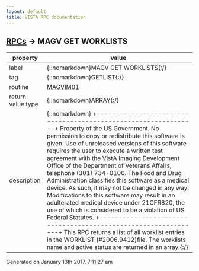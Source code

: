 ```yaml
---
layout: default
title: VISTA RPC documentation
---
```




## [RPCs](TableOfContent.md) &#8594; MAGV GET WORKLISTS 

 property | value 
--- | --- 
 label | {::nomarkdown}MAGV GET WORKLISTS{:/}
 tag | {::nomarkdown}GETLIST{:/}
 routine | [MAGVIM01](http://code.osehra.org/dox/Routine_MAGVIM01_source.html)
 return value type | {::nomarkdown}ARRAY{:/}
 description | {::nomarkdown} +---------------------------------------------------------------+  Property of the US Government.                                  No permission to copy or redistribute this software is given.   Use of unreleased versions of this software requires the user   to execute a written test agreement with the VistA Imaging      Development Office of the Department of Veterans Affairs,       telephone (301) 734-0100.                                                                                                       The Food and Drug Administration classifies this software as    a medical device.  As such, it may not be changed in any way.   Modifications to this software may result in an adulterated     medical device under 21CFR820, the use of which is considered   to be a violation of US Federal Statutes.                      +---------------------------------------------------------------+ This RPC returns a list of all worklist entries in the WORKLIST (#2006.9412)file.  The worklists name and active status are returned in an array.{:/}




 Generated on January 13th 2017, 7:11:27 am